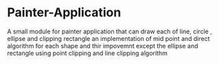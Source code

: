# Painter-Application
A small module for painter application that can draw each of line,  circle , ellipse and clipping rectangle
an implementation of mid point and direct algorithm for each shape and thir impovemnt except the ellipse and rectangle 
using point clipping and line clipping algorithm 


